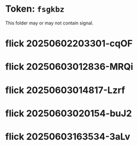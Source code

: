 # Token: `fsgkbz`

This folder may or may not contain signal.
# flick 20250602203301-cqOF
# flick 20250603012836-MRQi
# flick 20250603014817-Lzrf
# flick 20250603020154-buJ2
# flick 20250603163534-3aLv
